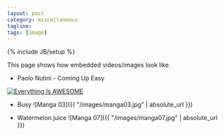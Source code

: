 ```yaml
---
layout: post
category: miscellaneous
tagline: 
tags: [image]
---
```

{% include JB/setup %}

This page shows how embedded videos/images look like.

* Paolo Nutini - Coming Up Easy

[![Everything Is AWESOME](https://img.youtube.com/vi/FIQ2Rxh1k9Y/0.jpg)](https://www.youtube.com/watch?v=FIQ2Rxh1k9Y "Paolo Nutini - Coming Up Easy")

* Busy
![Manga 03]({{ "/images/manga03.jpg" | absolute_url }})


* Watermelon juice
![Manga 07]({{ "/images/manga07.jpg" | absolute_url }})

